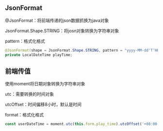 ## JsonFormat

@JsonFormat：将前端传递的json数据抓换为java对象

JsonFormat.Shape.STRING：将josn对象转换为字符串对象

pattern：格式化格式

```java
@JsonFormat(shape = JsonFormat.Shape.STRING, pattern = "yyyy-MM-dd'T'HH:mm:ss")
private LocalDateTime playTime;
```

## 前端传值

使用moment将日期对象转换为字符串对象

utc：需要转换的时间对象

utcOffset：时间偏移8小时，默认是时间

format：格式化格式

``` js
const userDateTime = moment.utc(this.form.play_time).utcOffset('+08:00').format('YYYY-MM-DDTHH:mm:ss')
```

